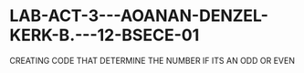 # LAB-ACT-3---AOANAN-DENZEL-KERK-B.---12-BSECE-01
CREATING CODE THAT DETERMINE THE NUMBER IF ITS AN ODD OR EVEN
